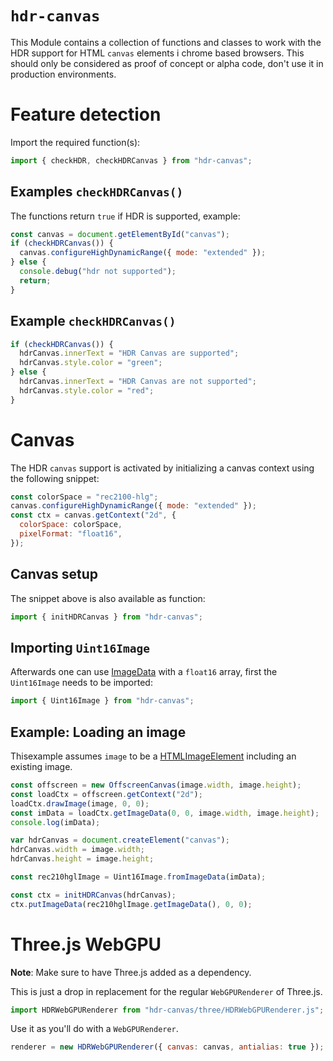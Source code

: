 # `hdr-canvas`

This Module contains a collection of functions and classes to work with the HDR support for HTML `canvas` elements i chrome based browsers. This should only be considered as proof of concept or alpha code, don't use it in production environments.

# Feature detection

Import the required function(s):

```javascript
import { checkHDR, checkHDRCanvas } from "hdr-canvas";
```

## Examples `checkHDRCanvas()`

The functions return `true` if HDR is supported, example:

```javascript
const canvas = document.getElementById("canvas");
if (checkHDRCanvas()) {
  canvas.configureHighDynamicRange({ mode: "extended" });
} else {
  console.debug("hdr not supported");
  return;
}
```

## Example `checkHDRCanvas()`

```javascript
if (checkHDRCanvas()) {
  hdrCanvas.innerText = "HDR Canvas are supported";
  hdrCanvas.style.color = "green";
} else {
  hdrCanvas.innerText = "HDR Canvas are not supported";
  hdrCanvas.style.color = "red";
}
```

# Canvas

The HDR `canvas` support is activated by initializing a canvas context using the following snippet:

```javascript
const colorSpace = "rec2100-hlg";
canvas.configureHighDynamicRange({ mode: "extended" });
const ctx = canvas.getContext("2d", {
  colorSpace: colorSpace,
  pixelFormat: "float16",
});
```

## Canvas setup

The snippet above is also available as function:

```javascript
import { initHDRCanvas } from "hdr-canvas";
```

## Importing `Uint16Image`

Afterwards one can use [ImageData](https://developer.mozilla.org/en-US/docs/Web/API/ImageData) with a `float16` array, first the `Uint16Image` needs to be imported:

```javascript
import { Uint16Image } from "hdr-canvas";
```

## Example: Loading an image

Thisexample assumes `image` to be a [HTMLImageElement](https://developer.mozilla.org/en-US/docs/Web/API/HTMLImageElement) including an existing image.

```javascript
const offscreen = new OffscreenCanvas(image.width, image.height);
const loadCtx = offscreen.getContext("2d");
loadCtx.drawImage(image, 0, 0);
const imData = loadCtx.getImageData(0, 0, image.width, image.height);
console.log(imData);

var hdrCanvas = document.createElement("canvas");
hdrCanvas.width = image.width;
hdrCanvas.height = image.height;

const rec210hglImage = Uint16Image.fromImageData(imData);

const ctx = initHDRCanvas(hdrCanvas);
ctx.putImageData(rec210hglImage.getImageData(), 0, 0);
```

# Three.js WebGPU

**Note**: Make sure to have Three.js added as a dependency.

This is just a drop in replacement for the regular `WebGPURenderer` of Three.js.

```javascript
import HDRWebGPURenderer from "hdr-canvas/three/HDRWebGPURenderer.js";
```

Use it as you'll do with a `WebGPURenderer`.

```javascript
renderer = new HDRWebGPURenderer({ canvas: canvas, antialias: true });
```
